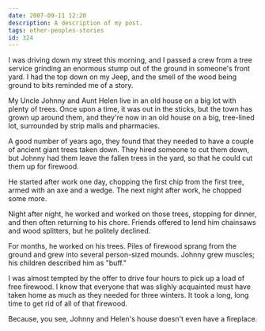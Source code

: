 ```yaml
---
date: 2007-09-11 12:20
description: A description of my post.
tags: other-peoples-stories
id: 324
---
```

I was driving down my street this morning, and I passed a crew from a tree service grinding an enormous stump out of the ground in someone's front yard.  I had the top down on my Jeep, and the smell of the wood being ground to bits reminded me of a story.

My Uncle Johnny and Aunt Helen live in an old house on a big lot with plenty of trees.  Once upon a time, it was out in the sticks, but the town has grown up around them, and they're now in an old house on a big, tree-lined lot, surrounded by strip malls and pharmacies.
<!--more-->
A good number of years ago, they found that they needed to have a couple of ancient giant trees taken down.  They hired someone to cut them down, but Johnny had them leave the fallen trees in the  yard, so that he could cut them up for firewood.

He started after work one day, chopping the first chip from the first tree, armed with an axe and a wedge.  The next night after work, he chopped some more.

Night after night, he worked and worked on those trees, stopping for dinner, and then often returning to his chore.  Friends offered to lend him chainsaws and wood splitters, but he politely declined.

For months, he worked on his trees.  Piles of firewood sprang from the ground and grew into several person-sized mounds.  Johnny grew muscles; his children described him as "buff."

I was almost tempted by the offer to drive four hours to pick up a load of free firewood.  I know that everyone that was slighly acquainted must have taken home as much as they needed for three winters.  It took a long, long time to get rid of all of that firewood.

Because, you see, Johnny and Helen's house doesn't even have a fireplace.